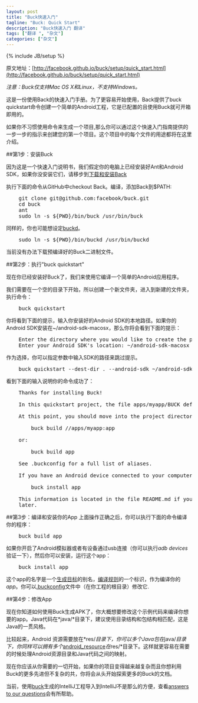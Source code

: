 ```yaml
---
layout: post
title: "Buck快速入门"
tagline: "Buck: Quick Start"
description: "Buck快速入门 翻译"
tags: ["翻译 ", "杂文"]
categories: ["杂文"]
---
```

{% include JB/setup %}

原文地址：[http://facebook.github.io/buck/setup/quick_start.html](http://facebook.github.io/buck/setup/quick_start.html)

*注意：Buck仅支持Mac OS X和Linux，不支持Windows。*

这是一份使用Back的快速入门手册。为了更容易开始使用，Back提供了buck quickstart命令创建一个简单的Android工程，它是已配置的且使用Buck就可开箱即用的。

如果你不习惯使用命令来生成一个项目,那么你可以通过这个快速入门指南提供的一步一步的指示来创建您的第一个项目。这个项目中的每个文件的用途都将在这里介绍。

##第1步：安装Buck

因为这是一个快速入门说明书，我们假定你的电脑上已经安装好Ant和Android SDK，如果你没安装它们，请移步到[下载和安装Back](http://facebook.github.io/buck/setup/install.html)



执行下面的命令从GitHub中checkout Back。编译，添加Back到$PATH:
    
<pre class="prettyprint lang-bsh">
    git clone git@github.com:facebook/buck.git
    cd buck
    ant
    sudo ln -s ${PWD}/bin/buck /usr/bin/buck
</pre>


同样的，你也可能想设定[buckd](http://facebook.github.io/buck/command/buckd.html)。

<pre class="prettyprint lang-bsh">
    sudo ln -s ${PWD}/bin/buckd /usr/bin/buckd
</pre>    

当前没有办法下载预编译好的Buck二进制文件。

##第2步：执行"buck quickstart"


现在你已经安装好Buck了，我们来使用它编译一个简单的Android应用程序。

我们需要在一个空的目录下开始，所以创建一个新文件夹，进入到新建的文件夹，执行命令：

<pre class="prettyprint lang-bsh">
    buck quickstart
</pre>    

你将看到下面的提示，输入你安装好的Android SDK的本地路径。如果你的Android SDK安装在~/android-sdk-macosx，那么你将会看到下面的提示：

<pre class="prettyprint lang-bsh">
    Enter the directory where you would like to create the project: .
    Enter your Android SDK's location: ~/android-sdk-macosx
</pre>    

作为选择，你可以指定参数中输入SDK的路径来跳过提示。

<pre class="prettyprint lang-bsh">
    buck quickstart --dest-dir . --android-sdk ~/android-sdk-macosx
</pre>    
    
看到下面的输入说明你的命令成功了：

<pre class="prettyprint lang-bsh">
    Thanks for installing Buck!
    
    In this quickstart project, the file apps/myapp/BUCK defines the build rules. 
    
    At this point, you should move into the project directory and try running:
    
        buck build //apps/myapp:app
    
    or:
    
        buck build app
    
    See .buckconfig for a full list of aliases.
    
    If you have an Android device connected to your computer, you can also try:
    
        buck install app
    
    This information is located in the file README.md if you need to access it
    later.
</pre>    


##第3步：编译和安装你的App
上面操作正确之后，你可以执行下面的命令编译你的程序：

<pre class="prettyprint lang-bsh">
    buck build app
</pre>    

如果你开启了Android模拟器或者有设备通过usb连接（你可以执行*adb devices*验证一下），然后你可以安装，运行这个app：

<pre class="prettyprint lang-bsh">
    buck install app 
</pre>    

这个app的名字是一个[生成目标](http://facebook.github.io/buck/concept/build_target.html)的别名，[编译规则](http://facebook.github.io/buck/concept/build_rule.html)的一个标识，作为编译你的*app*。你可以[.buckconfig](http://facebook.github.io/buck/concept/buckconfig.html)文件中（在你工程的根目录）修改它.


##第4步：修改App

现在你知道如何使用Buck生成APK了，你大概想要修改这个示例代码来编译你想要的app。Java代码在*java/*目录下，建议使用目录结构和包结构相匹配，这是Java的一贯风格。

比较起来，Android 资源需要放在*res/*目录下，你可以多个Java包在*java/*目录下，你同样可以拥有多个*[android_resource](http://facebook.github.io/buck/rule/android_resource.html)*在*res/*目录下。这样就更容易在需要的时候处理Android资源目录和Java代码之间的映射。

现在你应该从你需要的一切开始，如果你的项目变得越来越复杂而且你想利用Buck的更多先进但不复杂的共，你将会从头开始探索更多的Buck的文档。

当前，使用[buck](http://facebook.github.io/buck/command/project.html)生成的IntelliJ工程导入到IntelliJ不是那么的方便，查看[answers to our questions](http://stackoverflow.com/questions/19326675/how-do-i-fix-or-debug-error-android-packager-app-cannot-create-new-key-or-k)会有所帮助。

